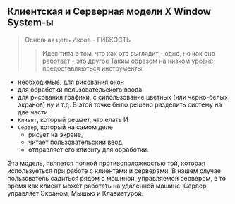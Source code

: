 ## Клиентская и Серверная модели X Window System-ы

> Основная цель Иксов - ГИБКОСТЬ
>> Идея типа в том, что как это выглядит - одно, но как оно работает - это другое
Таким образом на низком уровне предоставляються инструменты:
- необходимые, для рисования окон
- для обработки пользовательского ввода
- для рисования графики, с сипользование цветных (или черно-белых экранов) ну и т.д.
В этой точке было решено разделить систему на две части.
- `Клиент`, который решает, что елать И
- `Сервер`, который на самом деле 
    - рисует на экране,
    - читает пользовательский ввод,
    - отправляет его клиенту для обработки.

Эта модель, является полной противоположностью той, которая используеться при работе с клиентами и серверами.
В нашем случае пользователь садиться рядом с машиной, управляемой сервером, в то время как клиент может работать на удаленной машине.
Сервер управляет Экраном, Мышью и Клавиатурой.
